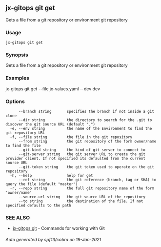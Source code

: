 ## jx-gitops git get

Gets a file from a git repository or environment git repository

### Usage

```
jx-gitops git get
```

### Synopsis

Gets a file from a git repository or environment git repository

### Examples

  jx-gitops git get --file jx-values.yaml --dev dev

### Options

```
      --branch string       specifies the branch if not inside a git clone
      --dir string          the directory to search for the .git to discover the git source URL (default ".")
  -e, --env string          the name of the Environment to find the git repository URL
  -f, --file string         the file in the git repository
      --from string         the git repository of the form owner/name to find the file
      --git-kind string     the kind of git server to connect to
      --git-server string   the git server URL to create the git provider client. If not specified its defaulted from the current source URL
      --git-token string    the git token used to operate on the git repository
  -h, --help                help for get
      --ref string          the git reference (branch, tag or SHA) to query the file (default "master")
  -r, --repo string         the full git repository name of the form 'owner/name'
      --source-url string   the git source URL of the repository
      --to string           the destination of the file. If not specified defaults to the path
```

### SEE ALSO

* [jx-gitops git](jx-gitops_git.md)	 - Commands for working with Git

###### Auto generated by spf13/cobra on 18-Jan-2021
